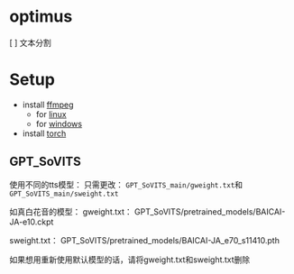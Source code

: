 # optimus
[ ] 文本分割


# Setup
* install [ffmpeg](https://ffmpeg.org/download.html)
  * for [linux](https://json2video.com/how-to/ffmpeg-course/install-ffmpeg-linux.html)
  * for [windows](https://blog.csdn.net/csdn_yudong/article/details/129182648)
* install [torch](https://pytorch.org/get-started/locally/)

## GPT_SoVITS
使用不同的tts模型：
只需更改：
`GPT_SoVITS_main/gweight.txt`和`GPT_SoVITS_main/sweight.txt`

如真白花音的模型：
gweight.txt：
GPT_SoVITS/pretrained_models/BAICAI-JA-e10.ckpt

sweight.txt：
GPT_SoVITS/pretrained_models/BAICAI-JA_e70_s11410.pth


如果想用重新使用默认模型的话，请将gweight.txt和sweight.txt删除